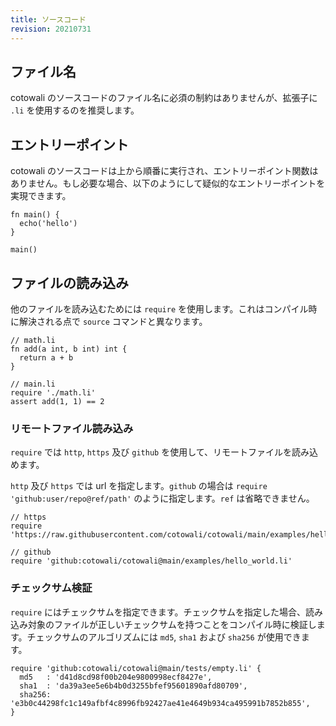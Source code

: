 ```yaml
---
title: ソースコード
revision: 20210731
---
```


## ファイル名

cotowali のソースコードのファイル名に必須の制約はありませんが、拡張子に `.li` を使用するのを推奨します。

## エントリーポイント

cotowali のソースコードは上から順番に実行され、エントリーポイント関数はありません。もし必要な場合、以下のようにして疑似的なエントリーポイントを実現できます。

```
fn main() {
  echo('hello')
}

main()
```

## ファイルの読み込み

他のファイルを読み込むためには `require` を使用します。これはコンパイル時に解決される点で  `source` コマンドと異なります。

```
// math.li
fn add(a int, b int) int {
  return a + b
}

// main.li
require './math.li'
assert add(1, 1) == 2
```

### リモートファイル読み込み

`require` では `http`, `https` 及び `github` を使用して、リモートファイルを読み込めます。

`http` 及び `https` では url を指定します。`github` の場合は `require 'github:user/repo@ref/path'` のように指定します。`ref` は省略できません。

```
// https
require 'https://raw.githubusercontent.com/cotowali/cotowali/main/examples/hello_world.li'

// github
require 'github:cotowali/cotowali@main/examples/hello_world.li'
```

### チェックサム検証

`require` にはチェックサムを指定できます。チェックサムを指定した場合、読み込み対象のファイルが正しいチェックサムを持つことをコンパイル時に検証します。チェックサムのアルゴリズムには `md5`, `sha1` および `sha256` が使用できます。

```
require 'github:cotowali/cotowali@main/tests/empty.li' {
  md5   : 'd41d8cd98f00b204e9800998ecf8427e',
  sha1  : 'da39a3ee5e6b4b0d3255bfef95601890afd80709',
  sha256: 'e3b0c44298fc1c149afbf4c8996fb92427ae41e4649b934ca495991b7852b855',
}
```

